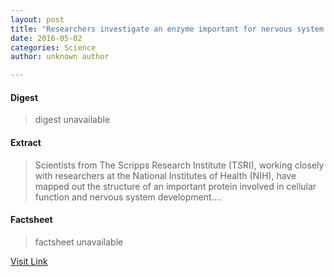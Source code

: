 ```yaml
---
layout: post
title: "Researchers investigate an enzyme important for nervous system health"
date: 2016-05-02
categories: Science
author: unknown author

---
```



#### Digest
>digest unavailable

#### Extract
>Scientists from The Scripps Research Institute (TSRI), working closely with researchers at the National Institutes of Health (NIH), have mapped out the structure of an important protein involved in cellular function and nervous system development....

#### Factsheet
>factsheet unavailable

[Visit Link](http://phys.org/news350581587.html)


